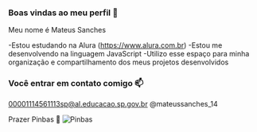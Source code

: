 ### Boas vindas ao meu perfil 💙

Meu nome é Mateus Sanches

-Estou estudando na Alura (https://www.alura.com.br)
-Estou me desenvolvendo na linguagem JavaScript
-Utilizo esse espaço para minha organização e compartilhamento dos meus projetos desenvolvidos

### Você entrar em contato comigo 📫

00001114561113sp@al.educacao.sp.gov.br
@mateussanches_14

Prazer Pinbas 🤍
![Pinbas](https://depor.com/resizer/C6WDSzfTldbu1JmginFd-UXkziA=/620x0/smart/filters:format(jpeg):quality(75)/cloudfront-us-east-1.images.arcpublishing.com/elcomercio/VDSYOHEHHZCVBF3AZ62KGBR2IA.jpg)

